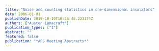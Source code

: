 ```yaml
---
title: "Noise and counting statistics in one-dimensional insulators"
date: 2006-01-01
publishDate: 2019-10-19T10:36:48.223174Z
authors: ["Austen Lamacraft"]
publication_types: ["1"]
abstract: ""
featured: false
publication: "*APS Meeting Abstracts*"
---
```


